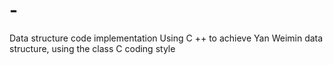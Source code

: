 # -
Data structure code implementation
Using C ++ to achieve Yan Weimin data structure, using the class C coding style

